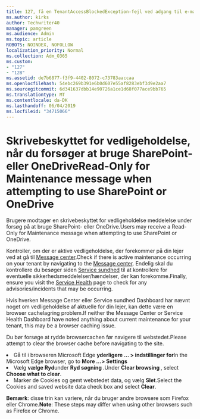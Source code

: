 ```yaml
---
title: 127, få en TenantAccessBlockedException-fejl ved adgang til e-mail?
ms.author: kirks
author: Techwriter40
manager: pamgreen
ms.audience: Admin
ms.topic: article
ROBOTS: NOINDEX, NOFOLLOW
localization_priority: Normal
ms.collection: Adm_O365
ms.custom:
- "127"
- "128"
ms.assetid: de7b6877-f3f9-4402-8072-c73783aaccaa
ms.openlocfilehash: 54ebc269b391e6b0d607e55af8283ebf3d9e2aa7
ms.sourcegitcommit: 6d341637dbb14e90726a1ce1d68f077ace9bb765
ms.translationtype: MT
ms.contentlocale: da-DK
ms.lasthandoff: 06/04/2019
ms.locfileid: "34715066"
---
```

# <a name="read-only-for-maintenance-message-when-attempting-to-use-sharepoint-or-onedrive"></a><span data-ttu-id="b6d5a-102">Skrivebeskyttet for vedligeholdelse, når du forsøger at bruge SharePoint- eller OneDrive</span><span class="sxs-lookup"><span data-stu-id="b6d5a-102">Read-Only for Maintenance message when attempting to use SharePoint or OneDrive</span></span>

<span data-ttu-id="b6d5a-103">Brugere modtager en skrivebeskyttet for vedligeholdelse meddelelse under forsøg på at bruge SharePoint- eller OneDrive.</span><span class="sxs-lookup"><span data-stu-id="b6d5a-103">Users may receive a Read-Only for Maintenance message when attempting to use SharePoint or OneDrive.</span></span>

<span data-ttu-id="b6d5a-104">Kontroller, om der er aktive vedligeholdelse, der forekommer på din lejer ved at gå til <a href="https://portal.office.com/adminportal/home#/MessageCenter">Message center</a>.</span><span class="sxs-lookup"><span data-stu-id="b6d5a-104">Check if there is active maintenance occurring on your tenant by navigating to the <a href="https://portal.office.com/adminportal/home#/MessageCenter">Message center</a>.</span></span> <span data-ttu-id="b6d5a-105">Endelig skal du kontrollere du besøger siden <a href="https://portal.office.com/adminportal/home#/servicehealth">Service sundhed</a> til at kontrollere for eventuelle sikkerhedsmeddelelser/hændelser, der kan forekomme.</span><span class="sxs-lookup"><span data-stu-id="b6d5a-105">Finally, ensure you visit the <a href="https://portal.office.com/adminportal/home#/servicehealth">Service Health</a> page to check for any advisories/incidents that may be occurring.</span></span>

<span data-ttu-id="b6d5a-106">Hvis hverken Message Center eller Service sundhed Dashboard har nævnt noget om vedligeholdelse af aktuelle for din lejer, kan dette være en browser cachelagring problem.</span><span class="sxs-lookup"><span data-stu-id="b6d5a-106">If neither the Message Center or Service Health Dashboard have noted anything about current maintenance for your tenant, this may be a browser caching issue.</span></span>

<span data-ttu-id="b6d5a-107">Du bør forsøge at rydde browsercachen før navigere til webstedet.</span><span class="sxs-lookup"><span data-stu-id="b6d5a-107">Please attempt to clear the browser cache before navigating to the site.</span></span>

  <li><span data-ttu-id="b6d5a-108">Gå til i browseren Microsoft Edge <strong>yderligere &hellip; &gt; indstillinger for</strong></span><span class="sxs-lookup"><span data-stu-id="b6d5a-108">In the Microsoft Edge browser, go to <strong>More &hellip;&gt; Settings</strong></span></span></li>  <li><span data-ttu-id="b6d5a-109">Vælg <strong>vælge Ryd</strong>under <strong>Ryd søgning </strong>.</span><span class="sxs-lookup"><span data-stu-id="b6d5a-109">Under <strong>Clear browsing </strong>, select <strong>Choose what to clear</strong>.</span></span></li>  <li><span data-ttu-id="b6d5a-110">Marker de Cookies og gemt webstedet data, og vælg <strong>Slet</strong>.</span><span class="sxs-lookup"><span data-stu-id="b6d5a-110">Select the Cookies and saved website data check box and select <strong>Clear</strong>.</span></span></li>  </ol>  

<span data-ttu-id="b6d5a-111">**Bemærk**: disse trin kan variere, når du bruger andre browsere som Firefox eller Chrome.</span><span class="sxs-lookup"><span data-stu-id="b6d5a-111">**Note**: These steps may differ when using other browsers such as Firefox or Chrome.</span></span>

